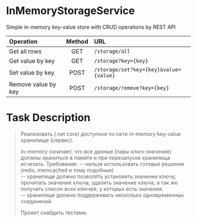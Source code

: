 # InMemoryStorageService
Simple in-memory key-value store with CRUD operations by REST API
 
|       Operation         |  Method  |                URL                     |
|:------------------------|:--------:|:---------------------------------------|
|   Get all rows          |  GET     | `/storage/all`                         | 
|   Get value by key      |  GET     | `/storage?key={key}`                   |  
|   Set value by key      |  POST    | `/storage/set?key={key}&value={value}` |  
|   Remove value by key   |  POST    | `/storage/remove?key={key}`            |


# Task Description

> Реализовать (.net core) доступное по сети in-memory key-value хранилище (сервис).
>
> In-memory означает, что все данные (пары ключ-значение) должны храниться в памяти и при перезапуске хранилища исчезать.
> Требования:
> -- нельзя использовать готовые решения (redis, memcached и тому подобные)  
> -- хранилище должно позволять установить значение ключу, прочитать значение ключа, удалить значение ключа, а так же получать список всех ключей, у которых есть значения.  
> -- хранилище должно поддерживать несколько одновременных соединений.  
>
> Проект снабдить тестами.
